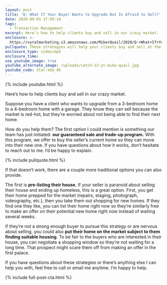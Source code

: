 ```yaml
---
layout: post
title: 'Q: What If Your Buyer Wants to Upgrade But Is Afraid to Sell?'
date: 2020-09-03 17:50:14
tags:
  - Transaction Management
excerpt: Here’s how to help clients buy and sell in our crazy market.
enclosure: >-
  https://vyralmarketing.s3.amazonaws.com/Mike+Quail/2020/Q-+What+If+Your+Buyer+Wants+to+Upgrade+But+Is+Afraid+to+Sell_.mp4
pullquote: These strategies will help your clients buy and sell at the same time.
enclosure_type: video/mp4
enclosure_time:
use_youtube_image: true
youtube_alternate_image: /uploads/catch-22-yt-mike-quail.jpg
youtube_code: 2tal-kda_dk
---
```


{% include youtube.html %}

Here’s how to help clients buy and sell in our crazy market.

Suppose you have a client who wants to upgrade from a 3-bedroom home to a 4-bedroom home with a garage. They know they can sell because the market is red-hot, but they’re worried about not being able to find their next home.&nbsp;

How do you help them? The first option I could mention is something our team has just initiated: **our guaranteed sale and trade-up program.** With this program, we offer to buy the seller’s current home so they can move into their new one. If you have questions about how it works, don’t hesitate to reach out to me. I’d be happy to explain.

{% include pullquote.html %}

If that doesn’t work, there are a couple more traditional options you can also provide.

The first is **pre-listing their house.** If your seller is paranoid about selling their house and ending up homeless, this is a great option. First, you get their home prepped for the market (repairs, staging, photograph, videography, etc.), then you take them out shopping for new homes. If they find one they like, you can list their home right now so they’re similarly free to make an offer on their potential new home right now instead of waiting several weeks.&nbsp;

If they’re not a strong enough buyer to pursue this strategy or are nervous about selling, you could also **put their home on the market subject to them finding suitable housing.** To be fair to the buyers who are interested in their house, you can negotiate a shopping window so they’re not waiting for a long time. That prospect might scare them off from making an offer in the first palace.&nbsp;

If you have questions about these strategies or there’s anything else I can help you with, feel free to call or email me anytime. I’m happy to help.

{% include full-post-cta.html %}